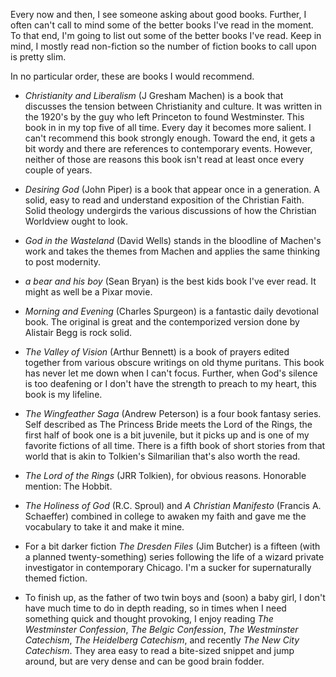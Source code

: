
Every now and then, I see someone asking about good books. Further, I often can't call to mind some of the better books I've read in the moment. To that end, I'm going to list out some of the better books I've read. Keep in mind, I mostly read non-fiction so the number of fiction books to call upon is pretty slim.

In no particular order, these are books I would recommend.

  - *Christianity and Liberalism* (J Gresham Machen) is a book that discusses the tension between Christianity and culture. It was written in the 1920's by the guy who left Princeton to found Westminster. This book in in my top five of all time. Every day it becomes more salient. I can't recommend this book strongly enough. Toward the end, it gets a bit wordy and there are references to contemporary events. However, neither of those are reasons this book isn't read at least once every couple of years.

  - *Desiring God* (John Piper) is a book that appear once in a generation. A solid, easy to read and understand exposition of the Christian Faith. Solid theology undergirds the various discussions of how the Christian Worldview ought to look.

  - *God in the Wasteland* (David Wells) stands in the bloodline of Machen's work and takes the themes from Machen and applies the same thinking to post modernity.

  - *a bear and his boy* (Sean Bryan) is the best kids book I've ever read. It might as well be a Pixar movie.

  - *Morning and Evening* (Charles Spurgeon) is a fantastic daily devotional book. The original is great and the contemporized version done by Alistair Begg is rock solid.

  - *The Valley of Vision* (Arthur Bennett) is a book of prayers edited together from various obscure writings on old thyme puritans. This book has never let me down when I can't focus. Further, when God's silence is too deafening or I don't have the strength to preach to my heart, this book is my lifeline.

  - *The Wingfeather Saga* (Andrew Peterson) is a four book fantasy series. Self described as The Princess Bride meets the Lord of the Rings, the first half of book one is a bit juvenile, but it picks up and is one of my favorite fictions of all time. There is a fifth book of short stories from that world that is akin to Tolkien's Silmarilian that's also worth the read.

  - *The Lord of the Rings* (JRR Tolkien), for obvious reasons. Honorable mention: The Hobbit.

  - *The Holiness of God* (R.C. Sproul) and *A Christian Manifesto* (Francis A. Schaeffer) combined in college to awaken my faith and gave me the vocabulary to take it and make it mine.

  - For a bit darker fiction *The Dresden Files* (Jim Butcher) is a fifteen (with a planned twenty-something) series following the life of a wizard private investigator in contemporary Chicago. I'm a sucker for supernaturally themed fiction.

  - To finish up, as the father of two twin boys and (soon) a baby girl, I don't have much time to do in depth reading, so in times when I need something quick and thought provoking, I enjoy reading *The Westminster Confession*, *The Belgic Confession*, *The Westminster Catechism*, *The Heidelberg Catechism*, and recently *The New City Catechism*. They area easy to read a bite-sized snippet and jump around, but are very dense and can be good brain fodder.
